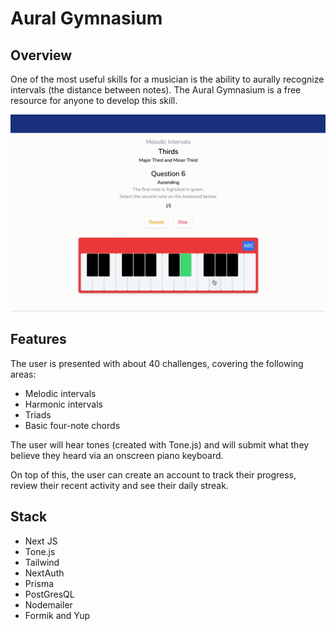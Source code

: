 # Aural Gymnasium

## Overview
One of the most useful skills for a musician is the ability to aurally recognize intervals (the distance between notes). The Aural Gymnasium is a free resource for anyone to develop this skill. 

<img src="./public/images/musicEd.gif">


## Features
The user is presented with about 40 challenges, covering the following areas:
  - Melodic intervals
  - Harmonic intervals
  - Triads
  - Basic four-note chords

The user will hear tones (created with Tone.js) and will submit what they believe they heard via an onscreen piano keyboard.

On top of this, the user can create an account to track their progress, review their recent activity and see their daily streak.


## Stack
- Next JS
- Tone.js
- Tailwind
- NextAuth
- Prisma
- PostGresQL
- Nodemailer
- Formik and Yup

